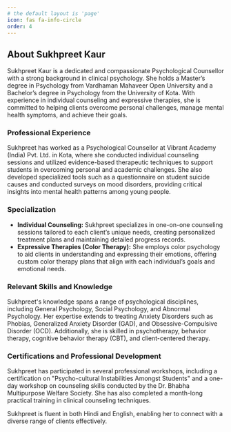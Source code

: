 ```yaml
---
# the default layout is 'page'
icon: fas fa-info-circle
order: 4
---
```

## About Sukhpreet Kaur

Sukhpreet Kaur is a dedicated and compassionate Psychological Counsellor with a strong background in clinical psychology. She holds a Master’s degree in Psychology from Vardhaman Mahaveer Open University and a Bachelor’s degree in Psychology from the University of Kota. With experience in individual counseling and expressive therapies, she is committed to helping clients overcome personal challenges, manage mental health symptoms, and achieve their goals.

### Professional Experience

Sukhpreet has worked as a Psychological Counsellor at Vibrant Academy (India) Pvt. Ltd. in Kota, where she conducted individual counseling sessions and utilized evidence-based therapeutic techniques to support students in overcoming personal and academic challenges. She also developed specialized tools such as a questionnaire on student suicide causes and conducted surveys on mood disorders, providing critical insights into mental health patterns among young people.

### Specialization

- **Individual Counseling:** Sukhpreet specializes in one-on-one counseling sessions tailored to each client’s unique needs, creating personalized treatment plans and maintaining detailed progress records.
- **Expressive Therapies (Color Therapy):** She employs color psychology to aid clients in understanding and expressing their emotions, offering custom color therapy plans that align with each individual’s goals and emotional needs.

### Relevant Skills and Knowledge

Sukhpreet's knowledge spans a range of psychological disciplines, including General Psychology, Social Psychology, and Abnormal Psychology. Her expertise extends to treating Anxiety Disorders such as Phobias, Generalized Anxiety Disorder (GAD), and Obsessive-Compulsive Disorder (OCD). Additionally, she is skilled in psychotherapy, behavior therapy, cognitive behavior therapy (CBT), and client-centered therapy.

### Certifications and Professional Development

Sukhpreet has participated in several professional workshops, including a certification on "Psycho-cultural Instabilities Amongst Students" and a one-day workshop on counseling skills conducted by the Dr. Bhabha Multipurpose Welfare Society. She has also completed a month-long practical training in clinical counseling techniques.

Sukhpreet is fluent in both Hindi and English, enabling her to connect with a diverse range of clients effectively.



